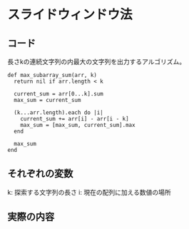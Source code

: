 # スライドウィンドウ法
## コード
長さkの連続文字列の内最大の文字列を出力するアルゴリズム。

```
def max_subarray_sum(arr, k)
  return nil if arr.length < k

  current_sum = arr[0...k].sum
  max_sum = current_sum

  (k...arr.length).each do |i|
    current_sum += arr[i] - arr[i - k]
    max_sum = [max_sum, current_sum].max
  end

  max_sum
end
```

## それぞれの変数
k: 探索する文字列の長さ
i: 現在の配列に加える数値の場所


## 実際の内容
